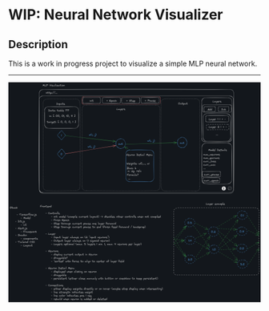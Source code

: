 # WIP: Neural Network Visualizer

## Description
This is a work in progress project to visualize a simple MLP neural network.

---

![image](docs\images\excalidraw-mockup.png)
